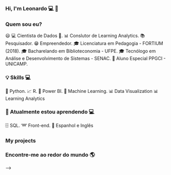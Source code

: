### Hi, I'm Leonardo 💻 👋

### Quem sou eu?

😃 💻 Cientista de Dados 🥰.
📊 Conslutor de Learning Analytics.
📚 Pesquisador.
😁 Empreendedor.
🎓 Licenciatura em Pedagogia - FORTIUM (2018).
🎓 Bacharelando em Biblioteconomia - UFPE.
🎓 Tecnólogo em Análise e Desenvolvimento de Sistemas - SENAC.
🍾 Aluno Especial PPGCI - UNICAMP.

### 💡 Skills 💻
🐍 Python.
📈 R.
🧮 Power BI.
🔮 Machine Learning.
📊 Data Visualization
📊 Learning Analytics

### 🔋 Atualmente estou aprendendo  💻
🗄 SQL.
➿ Front-end.
🔅 Espanhol e Inglês

### My projects


### Encontre-me ao redor do mundo 🌎
-->
